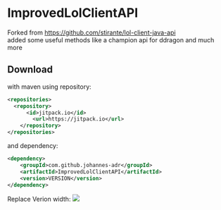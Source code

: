 # ImprovedLolClientAPI
Forked from https://github.com/stirante/lol-client-java-api <br>
added some useful methods like a champion api for ddragon and much more

## Download
with maven using repository:

```XML
<repositories>
  <repository>
	  <id>jitpack.io</id>
		<url>https://jitpack.io</url>
	</repository>
</repositories>
```

and dependency:

```XML
<dependency>
	<groupId>com.github.johannes-adr</groupId>
	<artifactId>ImprovedLolClientAPI</artifactId>
	<version>VERSION</version>
</dependency>
```

Replace Verion width: [![](https://jitpack.io/v/johannes-adr/ImprovedLolClientAPI.svg)](https://jitpack.io/#johannes-adr/ImprovedLolClientAPI)


